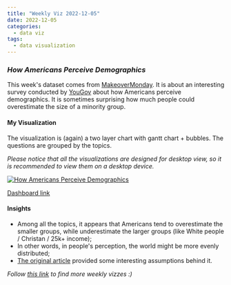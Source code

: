 ```yaml
---
title: "Weekly Viz 2022-12-05"
date: 2022-12-05
categories:
  - data viz
tags:
  - data visualization
---
```


### *How Americans Perceive Demographics*

This week's dataset comes from [MakeoverMonday](https://www.makeovermonday.co.uk/data/). It is about an interesting survey conducted by [YouGov](https://today.yougov.com/topics/politics/articles-reports/2022/03/15/americans-misestimate-small-subgroups-population) about how Americans perceive demographics. It is sometimes surprising how much people could overestimate the size of a minority group.  

#### My Visualization

The visualization is (again) a two layer chart with gantt chart + bubbles. The questions are grouped by the topics.  

*Please notice that all the visualizations are designed for desktop view, so it is recommended to view them on a desktop device.*  

<div class='tableauPlaceholder' id='viz1670301352352' style='position: relative'>
  <noscript><a href='#'>
    <img alt='How Americans Perceive Demographics ' src='https:&#47;&#47;public.tableau.com&#47;static&#47;images&#47;20&#47;20221205HowAmericansPerceiveDemographics&#47;HowAmericansPerceiveDemographics&#47;1_rss.png' style='border: none' />
    </a></noscript><object class='tableauViz'  style='display:none;'>
  <param name='host_url' value='https%3A%2F%2Fpublic.tableau.com%2F' />
  <param name='embed_code_version' value='3' />
  <param name='site_root' value='' />
  <param name='name' value='20221205HowAmericansPerceiveDemographics&#47;HowAmericansPerceiveDemographics' />
  <param name='tabs' value='no' />
  <param name='toolbar' value='yes' />
  <param name='static_image' value='https:&#47;&#47;public.tableau.com&#47;static&#47;images&#47;20&#47;20221205HowAmericansPerceiveDemographics&#47;HowAmericansPerceiveDemographics&#47;1.png' /> 
  <param name='animate_transition' value='yes' />
  <param name='display_static_image' value='yes' />
  <param name='display_spinner' value='yes' />
  <param name='display_overlay' value='yes' />
  <param name='display_count' value='yes' />
  <param name='language' value='en-US' />
  <param name='filter' value='publish=yes' />
  </object></div>           
  <script type='text/javascript'>         
  var divElement = document.getElementById('viz1670301352352');       
  var vizElement = divElement.getElementsByTagName('object')[0];       
  if ( divElement.offsetWidth > 800 ) { vizElement.style.width='800px';vizElement.style.height='827px';} else if ( divElement.offsetWidth > 500 ) { vizElement.style.width='800px';vizElement.style.height='827px';} else { vizElement.style.width='100%';vizElement.style.height='727px';}           
  var scriptElement = document.createElement('script');              
  scriptElement.src = 'https://public.tableau.com/javascripts/api/viz_v1.js';         
  vizElement.parentNode.insertBefore(scriptElement, vizElement);          
</script>  

[Dashboard link](https://public.tableau.com/views/20221205HowAmericansPerceiveDemographics/HowAmericansPerceiveDemographics?:language=en-US&publish=yes&:display_count=n&:origin=viz_share_link)
  
#### Insights
* Among all the topics, it appears that Americans tend to overestimate the smaller groups, while underestimate the larger groups (like White people / Christan / 25k+ income);  
* In other words, in people's perception, the world might be more evenly distributed;  
* [The original article](https://today.yougov.com/topics/politics/articles-reports/2022/03/15/americans-misestimate-small-subgroups-population) provided some interesting assumptions behind it.  
  
*Follow [this link](https://yudong-94.github.io/personal-website/project/WeeklyViz2022/) to find more weekly vizzes :)*
